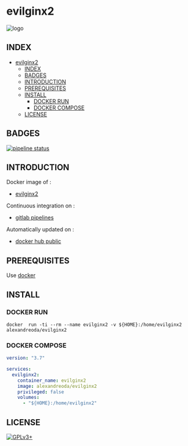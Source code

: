 # evilginx2

![logo](https://assets.gitlab-static.net/uploads/-/system/project/avatar/12904444/evilginx2-logo-512.png)

## INDEX

- [evilginx2](#evilginx2)
  - [INDEX](#index)
  - [BADGES](#badges)
  - [INTRODUCTION](#introduction)
  - [PREREQUISITES](#prerequisites)
  - [INSTALL](#install)
    - [DOCKER RUN](#docker-run)
    - [DOCKER COMPOSE](#docker-compose)
  - [LICENSE](#license)

## BADGES

[![pipeline status](https://gitlab.com/oda-alexandre/evilginx2/badges/master/pipeline.svg)](https://gitlab.com/oda-alexandre/evilginx2/commits/master)

## INTRODUCTION

Docker image of :

- [evilginx2](https://breakdev.org/evilginx-2-next-generation-of-phishing-2fa-tokens)

Continuous integration on :

- [gitlab pipelines](https://gitlab.com/oda-alexandre/evilginx2/pipelines)

Automatically updated on :

- [docker hub public](https://hub.docker.com/r/alexandreoda/evilginx2/)

## PREREQUISITES

Use [docker](https://www.docker.com)

## INSTALL

### DOCKER RUN

```\
docker  run -ti --rm --name evilginx2 -v ${HOME}:/home/evilginx2 alexandreoda/evilginx2
```

### DOCKER COMPOSE

```yml
version: "3.7"

services:
  evilginx2:
    container_name: evilginx2
    image: alexandreoda/evilginx2
    privileged: false
    volumes:
      - "${HOME}:/home/evilginx2"
```

## LICENSE

[![GPLv3+](http://gplv3.fsf.org/gplv3-127x51.png)](https://gitlab.com/oda-alexandre/evilginx2/blob/master/LICENSE)
